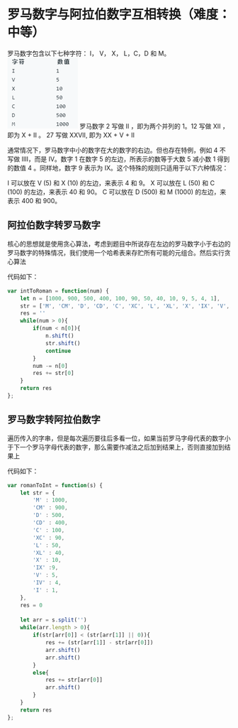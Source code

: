 # 罗马数字与阿拉伯数字互相转换（难度：中等）
罗马数字包含以下七种字符： I， V， X， L，C，D 和 M。
![](/images/assets/20200407223717641.png)
 罗马数字 2 写做 II ，即为两个并列的 1。12 写做 XII ，即为 X + II 。 27 写做  XXVII, 即为 XX + V + II 
 
 通常情况下，罗马数字中小的数字在大的数字的右边。但也存在特例，例如 4 不写做 IIII，而是 IV。数字 1 在数字 5 的左边，所表示的数等于大数 5 减小数 1 得到的数值 4 。同样地，数字 9 表示为 IX。这个特殊的规则只适用于以下六种情况：

I 可以放在 V (5) 和 X (10) 的左边，来表示 4 和 9。
X 可以放在 L (50) 和 C (100) 的左边，来表示 40 和 90。 
C 可以放在 D (500) 和 M (1000) 的左边，来表示 400 和 900。

<!--more-->

## 阿拉伯数字转罗马数字
核心的思想就是使用贪心算法，考虑到题目中所说存在左边的罗马数字小于右边的罗马数字的特殊情况，我们使用一个哈希表来存贮所有可能的元组合。然后实行贪心算法

代码如下：

```javascript
var intToRoman = function(num) {
    let n = [1000, 900, 500, 400, 100, 90, 50, 40, 10, 9, 5, 4, 1],
    str = ['M', 'CM', 'D', 'CD', 'C', 'XC', 'L', 'XL', 'X', 'IX', 'V', 'IV', 'I'],
    res = ''
    while(num > 0){
        if(num < n[0]){
            n.shift()
            str.shift()
            continue
        }
        num -= n[0]
        res += str[0]
    }
    return res
};
```

## 罗马数字转阿拉伯数字
遍历传入的字串，但是每次遍历要往后多看一位，如果当前罗马字母代表的数字小于下一个罗马字母代表的数字，那么需要作减法之后加到结果上，否则直接加到结果上

代码如下：

```javascript
var romanToInt = function(s) {
    let str = {
        'M' : 1000, 
        'CM' : 900, 
        'D' : 500, 
        'CD' : 400, 
        'C' : 100, 
        'XC' : 90, 
        'L' : 50, 
        'XL' : 40, 
        'X' : 10, 
        'IX' :9, 
        'V' : 5, 
        'IV' : 4, 
        'I' : 1,
    },
    res = 0

    let arr = s.split('')
    while(arr.length > 0){
        if(str[arr[0]] < (str[arr[1]] || 0)){
            res += (str[arr[1]] - str[arr[0]])
            arr.shift()
            arr.shift()
        }
        else{
            res += str[arr[0]]
            arr.shift()
        }
    }
    return res
};
```
